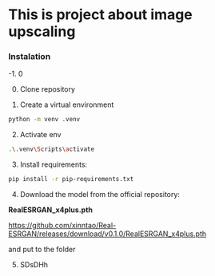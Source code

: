 # This is project about image upscaling 

### Instalation
-1. 0

0. Clone repository

1. Create a virtual environment
```bash
python -m venv .venv
```
2. Activate env
```bash
.\.venv\Scripts\activate
```
3. Install requirements:

```bash
pip install -r pip-requirements.txt
```

4. Download the model from the official repository:

**RealESRGAN_x4plus.pth**

https://github.com/xinntao/Real-ESRGAN/releases/download/v0.1.0/RealESRGAN_x4plus.pth


and put to the folder

5. SDsDHh